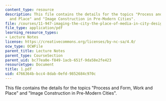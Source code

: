 ```yaml
---
content_type: resource
description: This file contains the details for the topics "Process and Form, Work
  and Place" and "Image Construction in Pre-Modern Cities".
file: /courses/11-947-imaging-the-city-the-place-of-media-in-city-design-and-development-fall-1998/4766364bbcc48dab0efd9852684c970c_1.pdf
file_type: application/pdf
learning_resource_types:
- Lecture Notes
license: https://creativecommons.org/licenses/by-nc-sa/4.0/
ocw_type: OCWFile
parent_title: Lecture Notes
parent_type: CourseSection
parent_uid: bc77ea0e-f849-1acb-651f-9da58e2fe423
resourcetype: Document
title: 1.pdf
uid: 4766364b-bcc4-8dab-0efd-9852684c970c
---
```

This file contains the details for the topics "Process and Form, Work and Place" and "Image Construction in Pre-Modern Cities".